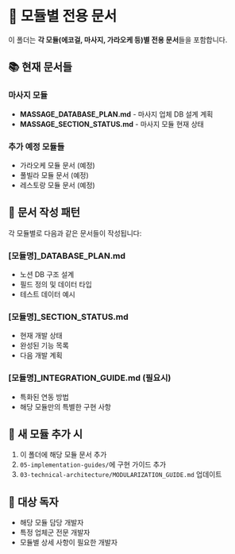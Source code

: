 # 🧩 모듈별 전용 문서

이 폴더는 **각 모듈(에코걸, 마사지, 가라오케 등)별 전용 문서**들을 포함합니다.

## 📚 현재 문서들

### **마사지 모듈**
- **MASSAGE_DATABASE_PLAN.md** - 마사지 업체 DB 설계 계획
- **MASSAGE_SECTION_STATUS.md** - 마사지 모듈 현재 상태

### **추가 예정 모듈들**
- 가라오케 모듈 문서 (예정)
- 풀빌라 모듈 문서 (예정)
- 레스토랑 모듈 문서 (예정)

## 🎯 문서 작성 패턴

각 모듈별로 다음과 같은 문서들이 작성됩니다:

### **[모듈명]_DATABASE_PLAN.md**
- 노션 DB 구조 설계
- 필드 정의 및 데이터 타입
- 테스트 데이터 예시

### **[모듈명]_SECTION_STATUS.md**
- 현재 개발 상태
- 완성된 기능 목록
- 다음 개발 계획

### **[모듈명]_INTEGRATION_GUIDE.md** (필요시)
- 특화된 연동 방법
- 해당 모듈만의 특별한 구현 사항

## 🔄 새 모듈 추가 시

1. 이 폴더에 해당 모듈 문서 추가
2. `05-implementation-guides/`에 구현 가이드 추가
3. `03-technical-architecture/MODULARIZATION_GUIDE.md` 업데이트

## 🎯 대상 독자

- 해당 모듈 담당 개발자
- 특정 업체군 전문 개발자
- 모듈별 상세 사항이 필요한 개발자